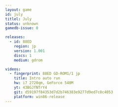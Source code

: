 ```yaml
---
layout: game
id: july
titlel: July
status: unknown
gamedb-issue: 0

releases:
  - id: 88ED
    region: jp
    version: 1.001
    discs: 1
    medium: gdrom

videos:
  - fingerprint: 88ED GD-ROM1/1 jp
    title: Intro auto run
    hw: i7 2720qm, GeForce 540M
    yt: 43BGJfNTrY4
    git: d59197f84353d7d2b746383e9277d9ed7c8c4053
    platform: win86-release
---
```

